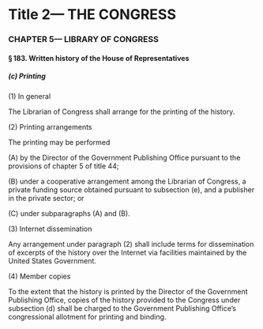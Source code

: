 
# Title 2— THE CONGRESS
### CHAPTER 5— LIBRARY OF CONGRESS
#### § 183. Written history of the House of Representatives
##### (c) Printing

(1) In general

The Librarian of Congress shall arrange for the printing of the history.

(2) Printing arrangements

The printing may be performed

(A) by the Director of the Government Publishing Office pursuant to the provisions of chapter 5 of title 44;

(B) under a cooperative arrangement among the Librarian of Congress, a private funding source obtained pursuant to subsection (e), and a publisher in the private sector; or

(C) under subparagraphs (A) and (B).

(3) Internet dissemination

Any arrangement under paragraph (2) shall include terms for dissemination of excerpts of the history over the Internet via facilities maintained by the United States Government.

(4) Member copies

To the extent that the history is printed by the Director of the Government Publishing Office, copies of the history provided to the Congress under subsection (d) shall be charged to the Government Publishing Office’s congressional allotment for printing and binding.
